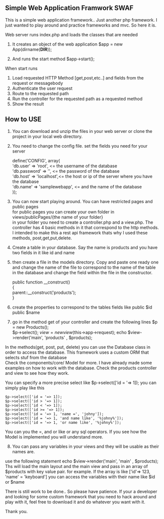 Simple Web Application Framwork SWAF  
----------------------------------------------------------------  
This is a simple web application framework.. Just another php framework.
I just wanted to play around and practice frameworks and mvc. So here it is. 

Web server runs index.php and loads the classes that are needed 


1. It creates an object of the web application
	$app = new App(dirname(__DIR__));

2. And runs the start method
	$app->start();

When start runs

1. Load requested HTTP Method [get,post,etc..] and fields from the request or messagebody  
2. Authenticate the user request  
3. Route to the requested path
4. Run the controller for the requested path as a requested method
5. Show the result

How to USE
----------------------------------------------------------------
1. You can download and unzip the files in your web server or clone the project in your local web directory.  
2. You need to change the config file. set the fields you need for your server  

	define('CONFIG', array(  
		'db.user' => 'root',  <= the username of the database  
		'db.password' => '',  <= the password of the database  
		'db.host' => 'localhost',<= the host or ip of the server where you have the database   
		'db.name' => 'samplewebapp', <= and the name of the database  
	));  

3. You can now start playing around. You can have restricted pages and public pages  
for public pages you can create your own folder in views/publicPages/{the name of your folder}  
in your folder you need to create a controller.php and a view.php. The controller has 4 basic methods in it that correspond to the http methods. I intended to make this a rest   api framework thats why I used these methods, post,get,put,delete.  

4. Create a table in your database. Say the name is products and you have two fields in it like id and name
5. then create a file in the models directory. Copy and paste one ready one and change the name of the file to correspond to the name of the table in the database and change the field within the file in the constructor. 

	public function __construct()  
    {  
        parent::__construct('products');  
    }  

6. create the properties to correspond to the tables fields like 
	public $id
	public $name

7.  go in the method get of your controller and create the following lines
	$p = new Products();  
	$p->select();
	$view = new view($this->app->request);
    echo $view->render('main', 'products' , $products);

 In the methods(get, post, put, delete) you can use the Database class in order to access the database. This framework uses a custom ORM that selects stuf from the database  
 Check the components/core/  Model for more. I have already made some examples on how to work with the database. Check the products controller and view to see how they work.   

You can specify a more precise select like $p->select(['id = '=> 1]); you can simply play like this

	$p->select(['id = '=> 1]);
	$p->select(['id > '=> 1]);
	$p->select(['id < '=> 1]);
	$p->select(['id >= '=> 1]);
	$p->select(['id = '=> 1, 'name =', 'johny']);
	$p->select(['id = '=> 1, 'and name like', '%johny%']);
	$p->select(['id = '=> 1, 'or name like', '%johny%']);

You can you the =, and or like or any sql operators. If you see how the Model is implemented you will understand more. 

8. You can pass any variables in your views and they will be usable as their names are.  

use the following statement echo $view->render('main', 'main' , $products);
Ths will load the main layout and the main view and pass in an array of $products with key value pair. 
for example. If the array is like ['id'=> 123, 'name' = 'keyboard'] you can access the variables with their name like $id or $name

There is still work to be done.. So please have patience. 
If your a developer and looking for some custom framework that you need to hack around and play with it, feel free to download it and do whatever you want with it. 

Thank you.





